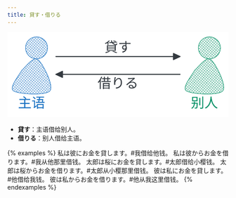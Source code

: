 ```yaml
---
title: 貸す・借りる
---
```


![kasu-kariru](/imgs/vocab-diff-kasu-kariru.svg)

- **貸す**：主语借给别人。
- **借りる**：别人借给主语。

{% examples %}
私は彼にお金を貸します。#我借给他钱。
私は彼からお金を借ります。#我从他那里借钱。
太郎は桜にお金を貸します。#太郎借给小樱钱。
太郎は桜からお金を借ります。#太郎从小樱那里借钱。
彼は私にお金を貸します。#他借给我钱。
彼は私からお金を借ります。#他从我这里借钱。
{% endexamples %}
